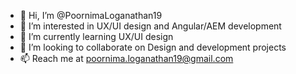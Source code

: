 - 👋 Hi, I’m @PoornimaLoganathan19
- 👀 I’m interested in UX/UI design and Angular/AEM development
- 🌱 I’m currently learning UX/UI design
- 💞️ I’m looking to collaborate on Design and development projects
- 📫 Reach me at poornima.loganathan19@gmail.com

<!---
PoornimaLoganathan19/PoornimaLoganathan19 is a ✨ special ✨ repository because its `README.md` (this file) appears on your GitHub profile.
You can click the Preview link to take a look at your changes.
--->
